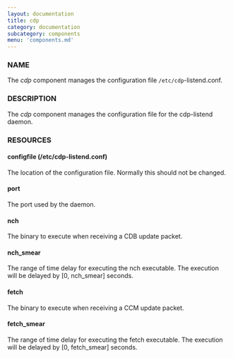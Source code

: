 ```yaml
---
layout: documentation
title: cdp
category: documentation
subcategory: components
menu: 'components.md'
---
```

### NAME

The _cdp_ component manages the configuration file
`/etc/cdp`-listend.conf.

### DESCRIPTION

The _cdp_ component manages the configuration file for the
cdp-listend daemon.

### RESOURCES

#### configfile (/etc/cdp-listend.conf)

The location of the configuration file.  Normally this should not be
changed. 

#### port

The port used by the daemon.  

#### nch

The binary to execute when receiving a CDB update packet.

#### nch\_smear

The range of time delay for executing the nch executable.  The
execution will be delayed by \[0, nch\_smear\] seconds.

#### fetch

The binary to execute when receiving a CCM update packet.

#### fetch\_smear

The range of time delay for executing the fetch executable.  The
execution will be delayed by \[0, fetch\_smear\] seconds.
